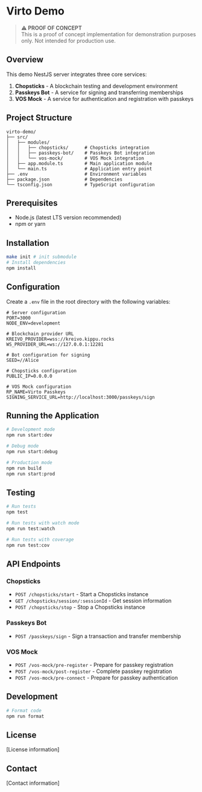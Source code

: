 # Virto Demo

> **⚠️ PROOF OF CONCEPT**  
> This is a proof of concept implementation for demonstration purposes only. Not intended for production use.

## Overview

This demo NestJS server integrates three core services:

1. **Chopsticks** - A blockchain testing and development environment
2. **Passkeys Bot** - A service for signing and transferring memberships
3. **VOS Mock** - A service for authentication and registration with passkeys

## Project Structure

```
virto-demo/
├── src/
│   ├── modules/
│   │   ├── chopsticks/      # Chopsticks integration
│   │   ├── passkeys-bot/    # Passkeys Bot integration
│   │   └── vos-mock/        # VOS Mock integration
│   ├── app.module.ts        # Main application module
│   └── main.ts              # Application entry point
├── .env                     # Environment variables
├── package.json             # Dependencies
└── tsconfig.json            # TypeScript configuration
```

## Prerequisites

- Node.js (latest LTS version recommended)
- npm or yarn

## Installation

```bash
make init # init submodule
# Install dependencies
npm install
```

## Configuration

Create a `.env` file in the root directory with the following variables:

```
# Server configuration
PORT=3000
NODE_ENV=development

# Blockchain provider URL
KREIVO_PROVIDER=wss://kreivo.kippu.rocks
WS_PROVIDER_URL=ws://127.0.0.1:12281

# Bot configuration for signing 
SEED=//Alice

# Chopsticks configuration
PUBLIC_IP=0.0.0.0

# VOS Mock configuration
RP_NAME=Virto Passkeys
SIGNING_SERVICE_URL=http://localhost:3000/passkeys/sign
```

## Running the Application

```bash
# Development mode
npm run start:dev

# Debug mode
npm run start:debug

# Production mode
npm run build
npm run start:prod
```

## Testing

```bash
# Run tests
npm test

# Run tests with watch mode
npm run test:watch

# Run tests with coverage
npm run test:cov
```

## API Endpoints

### Chopsticks

- `POST /chopsticks/start` - Start a Chopsticks instance
- `GET /chopsticks/session/:sessionId` - Get session information
- `POST /chopsticks/stop` - Stop a Chopsticks instance

### Passkeys Bot

- `POST /passkeys/sign` - Sign a transaction and transfer membership

### VOS Mock

- `POST /vos-mock/pre-register` - Prepare for passkey registration
- `POST /vos-mock/post-register` - Complete passkey registration
- `POST /vos-mock/pre-connect` - Prepare for passkey authentication

## Development

```bash
# Format code
npm run format
```

## License

[License information]

## Contact

[Contact information]
